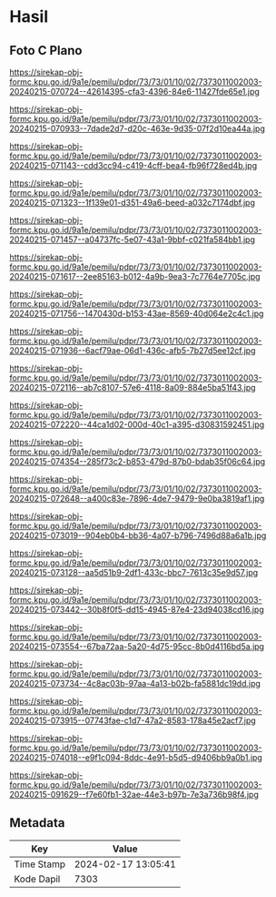 # Hasil

## Foto C Plano

https://sirekap-obj-formc.kpu.go.id/9a1e/pemilu/pdpr/73/73/01/10/02/7373011002003-20240215-070724--42614395-cfa3-4396-84e6-11427fde65e1.jpg

https://sirekap-obj-formc.kpu.go.id/9a1e/pemilu/pdpr/73/73/01/10/02/7373011002003-20240215-070933--7dade2d7-d20c-463e-9d35-07f2d10ea44a.jpg

https://sirekap-obj-formc.kpu.go.id/9a1e/pemilu/pdpr/73/73/01/10/02/7373011002003-20240215-071143--cdd3cc94-c419-4cff-bea4-fb96f728ed4b.jpg

https://sirekap-obj-formc.kpu.go.id/9a1e/pemilu/pdpr/73/73/01/10/02/7373011002003-20240215-071323--1f139e01-d351-49a6-beed-a032c7174dbf.jpg

https://sirekap-obj-formc.kpu.go.id/9a1e/pemilu/pdpr/73/73/01/10/02/7373011002003-20240215-071457--a04737fc-5e07-43a1-9bbf-c021fa584bb1.jpg

https://sirekap-obj-formc.kpu.go.id/9a1e/pemilu/pdpr/73/73/01/10/02/7373011002003-20240215-071617--2ee85163-b012-4a9b-9ea3-7c7764e7705c.jpg

https://sirekap-obj-formc.kpu.go.id/9a1e/pemilu/pdpr/73/73/01/10/02/7373011002003-20240215-071756--1470430d-b153-43ae-8569-40d064e2c4c1.jpg

https://sirekap-obj-formc.kpu.go.id/9a1e/pemilu/pdpr/73/73/01/10/02/7373011002003-20240215-071936--6acf79ae-06d1-436c-afb5-7b27d5ee12cf.jpg

https://sirekap-obj-formc.kpu.go.id/9a1e/pemilu/pdpr/73/73/01/10/02/7373011002003-20240215-072116--ab7c8107-57e6-4118-8a09-884e5ba51f43.jpg

https://sirekap-obj-formc.kpu.go.id/9a1e/pemilu/pdpr/73/73/01/10/02/7373011002003-20240215-072220--44ca1d02-000d-40c1-a395-d30831592451.jpg

https://sirekap-obj-formc.kpu.go.id/9a1e/pemilu/pdpr/73/73/01/10/02/7373011002003-20240215-074354--285f73c2-b853-479d-87b0-bdab35f06c64.jpg

https://sirekap-obj-formc.kpu.go.id/9a1e/pemilu/pdpr/73/73/01/10/02/7373011002003-20240215-072648--a400c83e-7896-4de7-9479-9e0ba3819af1.jpg

https://sirekap-obj-formc.kpu.go.id/9a1e/pemilu/pdpr/73/73/01/10/02/7373011002003-20240215-073019--904eb0b4-bb36-4a07-b796-7496d88a6a1b.jpg

https://sirekap-obj-formc.kpu.go.id/9a1e/pemilu/pdpr/73/73/01/10/02/7373011002003-20240215-073128--aa5d51b9-2df1-433c-bbc7-7613c35e9d57.jpg

https://sirekap-obj-formc.kpu.go.id/9a1e/pemilu/pdpr/73/73/01/10/02/7373011002003-20240215-073442--30b8f0f5-dd15-4945-87e4-23d94038cd16.jpg

https://sirekap-obj-formc.kpu.go.id/9a1e/pemilu/pdpr/73/73/01/10/02/7373011002003-20240215-073554--67ba72aa-5a20-4d75-95cc-8b0d4116bd5a.jpg

https://sirekap-obj-formc.kpu.go.id/9a1e/pemilu/pdpr/73/73/01/10/02/7373011002003-20240215-073734--4c8ac03b-97aa-4a13-b02b-fa5881dc19dd.jpg

https://sirekap-obj-formc.kpu.go.id/9a1e/pemilu/pdpr/73/73/01/10/02/7373011002003-20240215-073915--07743fae-c1d7-47a2-8583-178a45e2acf7.jpg

https://sirekap-obj-formc.kpu.go.id/9a1e/pemilu/pdpr/73/73/01/10/02/7373011002003-20240215-074018--e9f1c094-8ddc-4e91-b5d5-d9406bb9a0b1.jpg

https://sirekap-obj-formc.kpu.go.id/9a1e/pemilu/pdpr/73/73/01/10/02/7373011002003-20240215-091629--f7e60fb1-32ae-44e3-b97b-7e3a736b98f4.jpg


## Metadata

| Key        | Value               |
| ---------- | ------------------- |
| Time Stamp | 2024-02-17 13:05:41 |
| Kode Dapil | 7303                |




